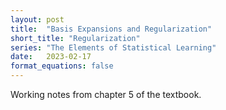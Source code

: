 ```yaml
---
layout: post
title:  "Basis Expansions and Regularization"
short_title: "Regularization"
series: "The Elements of Statistical Learning"
date:   2023-02-17
format_equations: false
---
```


Working notes from chapter 5 of the textbook. 


